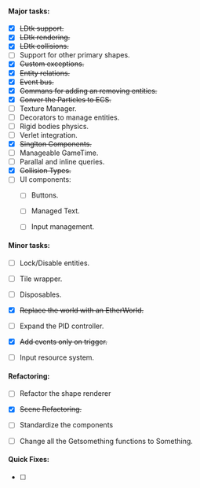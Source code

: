 #### Major tasks: 
- [X] <strike>LDtk support.</strike>
- [X] <strike>LDtk rendering.</strike>
- [X] <strike>LDtk collisions.</strike>
- [ ] Support for other primary shapes.
- [X] <strike>Custom exceptions.</strike>
- [X] <strike>Entity relations.</strike>
- [X] <strike>Event bus.</strike>
- [X] <strike>Commans for adding an removing entities.</strike>
- [X] <strike>Conver the Particles to ECS.</strike>
- [ ] Texture Manager.
- [ ] Decorators to manage entities.
- [ ] Rigid bodies physics.
- [ ] Verlet integration. 
- [X] <strike>Singlton Components.</strike>
- [ ] Manageable GameTime.
- [ ] Parallal and inline queries.
- [X] <strike>Collision Types.</strike>
- [ ] UI components:
	- [ ] Buttons. 
	- [ ] Managed Text.
	- [ ] Input management.


#### Minor tasks:
- [ ] Lock/Disable entities.
- [ ] Tile wrapper.
- [ ] Disposables.
- [X] <strike>Replace the world with an EtherWorld.</strike>
- [ ] Expand the PID controller.
- [X] <strike>Add events only on trigger.</strike>
- [ ] Input resource system.


#### Refactoring: 
- [ ] Refactor the shape renderer
- [X] <strike>Scene Refactoring.</strike>
- [ ] Standardize the components
- [ ] Change all the Getsomething functions to Something.


#### Quick Fixes:
- [ ] 